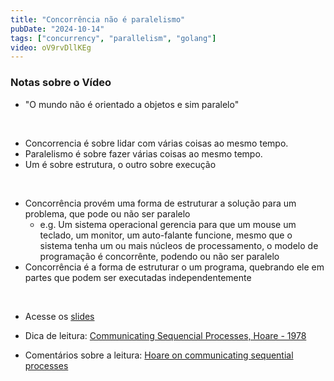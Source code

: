 ```yaml
---
title: "Concorrência não é paralelismo"
pubDate: "2024-10-14"
tags: ["concurrency", "parallelism", "golang"]
video: oV9rvDllKEg
---
```


### Notas sobre o Vídeo

- "O mundo não é orientado a objetos e sim paralelo" 
<br>

- Concorrencia é sobre lidar com várias coisas ao mesmo tempo.
- Paralelismo é sobre fazer várias coisas ao mesmo tempo.
- Um é sobre estrutura, o outro sobre execução
<br>

- Concorrência provém uma forma de estruturar a solução para um problema, que pode ou não ser paralelo
  - e.g. Um sistema operacional gerencia para que um mouse um teclado, um monitor, um auto-falante funcione, mesmo que o sistema tenha um ou mais núcleos de processamento, o modelo de programação é concorrênte, podendo ou não ser paralelo
- Concorrência é a forma de estruturar o um programa, quebrando ele em partes que podem ser executadas independentemente
<br>

- Acesse os [slides](https://go.dev/talks/2012/waza.slide#6)

- Dica de leitura: [Communicating Sequencial Processes, Hoare - 1978](https://www.cs.cmu.edu/~crary/819-f09/Hoare78.pdf)
- Comentários sobre a leitura: [Hoare on communicating sequential processes](https://www.youtube.com/watch?v=QUOlyIHmBrM&ab_channel=TuringAwardeeClips)
